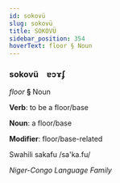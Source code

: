 ```yaml
---
id: sokovü
slug: sokovü
title: SOKOVÜ
sidebar_position: 354
hoverText: floor § Noun
---
```


### sokovü&emsp;<span kind="abugida">ɐɔɤʄ</span>

*floor* **§** Noun

**Verb**: to be a floor/base

**Noun**: a floor/base

**Modifier**: floor/base-related

Swahili sakafu /sa'ka.fu/

*Niger-Congo Language Family*